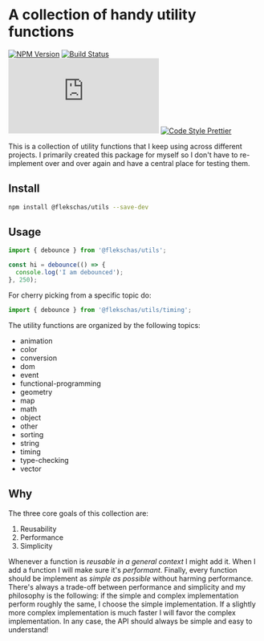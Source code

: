 # A collection of handy utility functions

[![NPM Version](https://img.shields.io/npm/v/@flekschas/utils.svg?style=flat-square&color=7f99ff)](https://npmjs.org/package/@flekschas/utils)
[![Build Status](https://img.shields.io/github/workflow/status/flekschas/utils/build?color=a17fff&style=flat-square)](https://github.com/flekschas/utils/actions?query=workflow%3Abuild)
[![File Size](http://img.badgesize.io/https://unpkg.com/@flekschas/utils/dist/utils.min.js?compression=gzip&style=flat-square&color=e17fff)](https://bundlephobia.com/result?p=@flekschas/utils)
[![Code Style Prettier](https://img.shields.io/badge/code%20style-prettier-ff7fe1.svg?style=flat-square)](https://github.com/prettier/prettier#readme)

This is a collection of utility functions that I keep using across different
projects. I primarily created this package for myself so I don't have to
re-implement over and over again and have a central place for testing them.

## Install

```bash
npm install @flekschas/utils --save-dev
```

## Usage

```javascript
import { debounce } from '@flekschas/utils';

const hi = debounce(() => {
  console.log('I am debounced');
}, 250);
```

For cherry picking from a specific topic do:

```javascript
import { debounce } from '@flekschas/utils/timing';
```

The utility functions are organized by the following topics:

- animation
- color
- conversion
- dom
- event
- functional-programming
- geometry
- map
- math
- object
- other
- sorting
- string
- timing
- type-checking
- vector

## Why

The three core goals of this collection are:

1. Reusability
2. Performance
3. Simplicity

Whenever a function is _reusable in a general context_ I might add it. When I
add a function I will make sure it's _performant_. Finally, every function
should be implement as _simple as possible_ without harming performance.
There's always a trade-off between performance and simplicity and my philosophy
is the following: if the simple and complex implementation perform roughly the
same, I choose the simple implementation. If a slightly more complex
implementation is much faster I will favor the complex implementation. In any
case, the API should always be simple and easy to understand!
